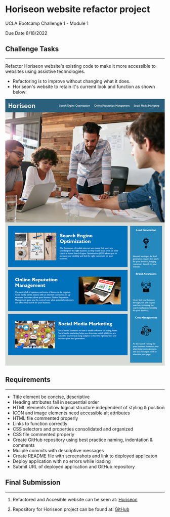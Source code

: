 # Horiseon website refactor project

UCLA Bootcamp Challenge 1 - Module 1

Due Date 8/18/2022

## Challenge Tasks
---

Refactor Horiseon website's existing code to make it more accessible to websites using assistive technologies.
- Refactoring is to improve without changing what it does.
- Horiseon's website to retain it's curremt look and function as shown below:

![Horiseon current website home page](./assets/images/Horiseon-website.png)

## Requirements
---

- Title element be concise, descriptive
- Heading attributes fall in sequential order
- HTML elements follow logical structure independent of styling & position
- ICON and image elements need accessible alt attributes
- HTML file commented properly
- Links to function correctly
- CSS selectors and properties consolidated and organized
- CSS file commented properly
- Create GitHub repository using best practice naming, indentation & comments
- Muliple commits with descriptive messages
- Create README file with screenshots and link to deployed applicaton
- Deploy application with no errors while loading
- Submit URL of deployed application and GitHub repository


## Final Submission
---
1. Refactored and Accesible website can be seen at: [Horiseon](https://me-ross.github.io/horiseon-refactor-accessible/)

2. Repository for Horiseon project can be found at: [GitHub](https://github.com/Me-ross/horiseon-refactor-accessible)

